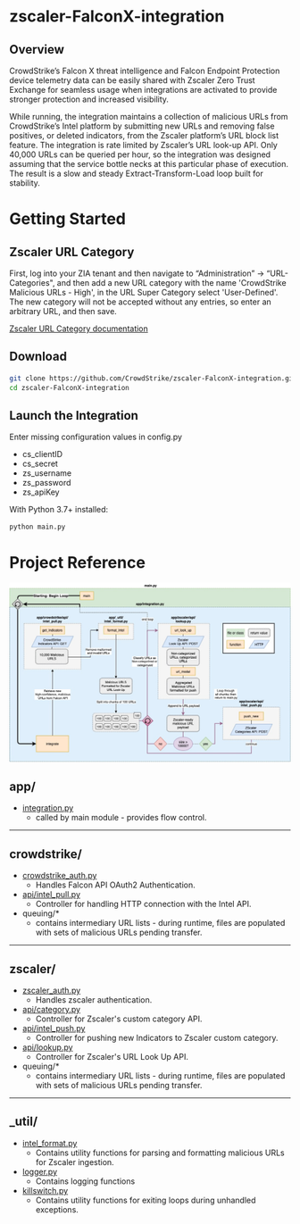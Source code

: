 # zscaler-FalconX-integration

## Overview
CrowdStrike’s Falcon X threat intelligence and Falcon Endpoint Protection device telemetry data can be easily shared with Zscaler Zero Trust Exchange for seamless usage when integrations are activated to provide stronger protection and increased visibility.

While running, the integration maintains a collection of malicious URLs from CrowdStrike’s Intel platform by submitting new URLs and removing false positives, or deleted indicators, from the Zscaler platform’s URL block list feature. The integration is rate limited by Zscaler’s URL look-up API. Only 40,000 URLs can be queried per hour, so the integration was designed assuming that the service bottle necks at this particular phase of execution. The result is a slow and steady Extract-Transform-Load loop built for stability. 

# Getting Started
## Zscaler URL Category
First, log into your ZIA tenant and then navigate to “Administration” -> “URL-Categories", and then add a new URL category with the name 'CrowdStrike Malicious URLs - High', in the URL Super Category select 'User-Defined'. The new category will not be accepted without any entries, so enter an arbitrary URL, and then save.

[Zscaler URL Category documentation](https://help.zscaler.com/zia/adding-custom-url-categories)

## Download
```bash
git clone https://github.com/CrowdStrike/zscaler-FalconX-integration.git
cd zscaler-FalconX-integration
```
## Launch the Integration
Enter missing configuration values in config.py
- cs_clientID 
- cs_secret 
- zs_username 
- zs_password 
- zs_apiKey 

With Python 3.7+ installed:
```bash
python main.py
```

# Project Reference
![Integration architecture](zscalerintegration.jpg)
## app/
- [integration.py](app/integration.py)
  - called by main module - provides flow control.
----

## crowdstrike/
- [crowdstrike_auth.py](app/crowdstrike/crowdstrike_auth.py)
  - Handles Falcon API OAuth2 Authentication.
- [api/intel_pull.py](app/crowdstrike/api/intel_pull.py)
  - Controller for handling HTTP connection with the Intel API.
- queuing/*
    - contains intermediary URL lists - during runtime, files are populated with sets of malicious URLs pending transfer.
----

## zscaler/
-  [zscaler_auth.py](app/zscaler/zscaler_auth.py)
    - Handles zscaler authentication.
-  [api/category.py](app/zscaler/api/category.py)
    - Controller for Zscaler's custom category API.
-  [api/intel_push.py](app/zscaler/api/intel_push.py)
    - Controller for pushing new Indicators to Zscaler custom category.
- [api/lookup.py](app/zscaler/api/lookup.py)
    - Controller for Zscaler's URL Look Up API.
- queuing/*
    - contains intermediary URL lists - during runtime, files are populated with sets of malicious URLs pending transfer.
----

## _util/
- [intel_format.py](app/_util/intel_format.py)
  - Contains utility functions for parsing and formatting malicious URLs for Zscaler ingestion.
- [logger.py](app/_util/logger.py)
  - Contains logging functions
- [killswitch.py](app/_util/killswitch.py)
  - Contains utility functions for exiting loops during unhandled exceptions.



